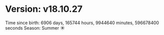 # Version: v18.10.27
Time since birth: 6906 days, 165744 hours, 9944640 minutes, 596678400 seconds
Season: Summer ☀️
